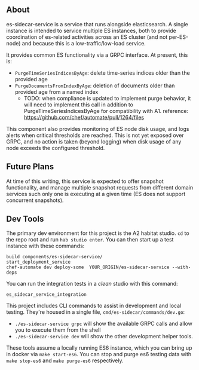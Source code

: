 ## About

es-sidecar-service is a service that runs alongside elasticsearch. A single instance is
intended to service multiple ES instances, both to provide coordination of es-related activities across
an ES cluster (and not per-ES-node) and because this is a low-traffic/low-load service.

It provides common ES functionality via a GRPC interface.  At present, this is:

* `PurgeTimeSeriesIndicesByAge`: delete time-series indices older than the provided age
* `PurgeDocumentsFromIndexByAge`: deletion of documents older than provided age from a named index
  * TODO: when compliance is updated to implement purge behavior, it will need to implement this call
    in addition to PurgeTimeSeriesIndicesByAge for compatibility with A1.
    reference: https://github.com/chef/automate/pull/1264/files

This component also provides monitoring of ES node disk usage, and logs alerts when critical thresholds are reached.
This is not yet exposed over GRPC, and no action is taken (beyond logging) when disk usage of any node
exceeds the configured threshold.

## Future Plans
At time of this writing, this service is expected to offer snapshot functionality, and manage multiple
snapshot requests from different domain services such only one is executing at a given time (ES does not support
concurrent snapshots).

## Dev Tools

The primary dev environment for this project is the A2 habitat studio.
`cd` to the repo root and run `hab studio enter`. You can then start up
a test instance with these commands:

```
build components/es-sidecar-service/
start_deployment_service
chef-automate dev deploy-some  YOUR_ORIGIN/es-sidecar-service --with-deps
```

You can run the integration tests in a _clean_ studio with this command:

```
es_sidecar_service_integration
```

This project includes CLI commands to assist in development and local testing.  They're housed in a single file,
`cmd/es-sidecar/commands/dev.go`:

* `./es-sidecar-service grpc` will show the available GRPC calls and allow you to execute them from the shell
* `./es-sidecar-service dev` will show the other development helper tools.

These tools assume a locally running ES6 instance, which you can bring up in docker via `make start-es6`.
You can stop and purge es6 testing data with `make stop-es6` and `make purge-es6` respectively.
